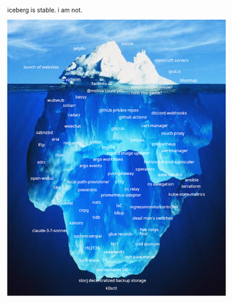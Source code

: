 iceberg is stable. i am not.

![iceberg meme for the k8s environment behind stellar.study](iceberg.png)

